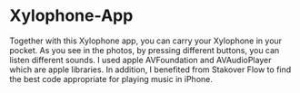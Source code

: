 # Xylophone-App

Together with this Xylophone app, you can carry your Xylophone in your pocket. As you see in the photos, by pressing different buttons, you can listen different sounds. I used apple AVFoundation and AVAudioPlayer which are apple libraries. In addition, I benefited from Stakover Flow to find the best code appropriate for playing music in iPhone.
